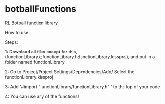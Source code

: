 botballFunctions
================

RL Botball function library

How to use:

Steps:

  1: Download all files except for this, (functionLibrary.c;functionLibrary.h;functionLibrary.kissproj),
  and put in a folder named functionLibrary
  
  2: Go to Project/Project Settings/Dependencies/Add/ Select the functionLibrary.kissproj
  
  3: Add '#import "functionLibrary/functionLibrary.h" ' to the top of your code
  
  4: You can use any of the functions!
